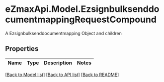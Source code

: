 # eZmaxApi.Model.EzsignbulksenddocumentmappingRequestCompound
A Ezsignbulksenddocumentmapping Object and children

## Properties

Name | Type | Description | Notes
------------ | ------------- | ------------- | -------------

[[Back to Model list]](../README.md#documentation-for-models) [[Back to API list]](../README.md#documentation-for-api-endpoints) [[Back to README]](../README.md)

